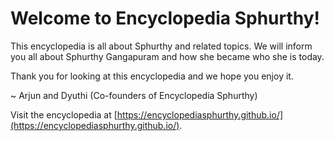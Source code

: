 # Welcome to Encyclopedia Sphurthy!
This encyclopedia is all about Sphurthy and related topics. We will inform you all about Sphurthy Gangapuram and how she became who she is today.

Thank you for looking at this encyclopedia and we hope you enjoy it.

~ Arjun and Dyuthi (Co-founders of Encyclopedia Sphurthy)

Visit the encyclopedia at [https://encyclopediasphurthy.github.io/](https://encyclopediasphurthy.github.io/).
